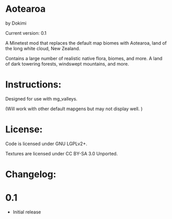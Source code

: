 # Aotearoa
by Dokimi

Current version: 0.1


A Minetest mod that replaces the default map biomes with Aotearoa, land of the long white cloud, New Zealand.

Contains a large number of realistic native flora, biomes, and more. A land of dark towering forests, windswept mountains, and more.


# Instructions:
Designed for use with mg_valleys.

(Will work with other default mapgens but may not display well. )


# License:

Code is licensed under GNU LGPLv2+.

Textures are licensed under CC BY-SA 3.0 Unported.


# Changelog:

# 0.1
- Initial release






